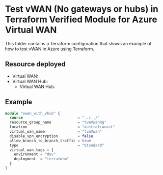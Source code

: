 # Test vWAN (No gateways or hubs) in Terraform Verified Module for Azure Virtual WAN

This folder contains a Terraform configuration that shows an example of how to test vWAN in Azure using Terraform.

## Resource deployed

- Virtual WAN:
- Virtual WAN Hub:
  - Virtual WAN Hub.

## Example

```terraform
module "vwan_with_vhub" {
  source                         = "../../"
  resource_group_name            = "tvmVwanRg"
  location                       = "australiaeast"
  virtual_wan_name               = "tvmVwan"
  disable_vpn_encryption         = false
  allow_branch_to_branch_traffic = true
  type                           = "Standard"
  virtual_wan_tags = {
    environment = "dev"
    deployment  = "terraform"
  }
}

```
